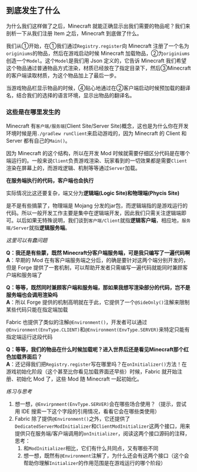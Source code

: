 ## 到底发生了什么

为什么我们这样做了之后，Minecraft 就能正确显示出我们需要的物品呢？我们来剖析一下从我们注册 Item 之后，Minecraft 到底做了什么。

我们从①开始，在①我们通过`Registry.register`向 Minecraft 注册了一个名为 `originiums`的物品，然后在游戏启动时候 Minecraft 加载物品，②为`originiums`创造一个`Model`。这个`Model`是我们用 Json 定义的，它告诉 Minecraft 我们希望这个物品通过普通物品方式渲染，材质已经放在了指定目录下，然后③Minecraft的客户端读取材质，为这个物品加上了最后一步。

当游戏物品栏显示物品的时候，④贴心地通过在②客户端启动时候预加载的翻译名，结合我们的选择的语言环境，显示出物品的翻译名。

### 这些是在哪里发生的

Minecraft 有`客户端/服务端`(Client Site/Server Site)概念，这也是为什么你在开发环境时候是用`./gradlew runClient`来启动游戏的，因为 Minecraft 的 Client 和 Server 都有自己的`Main()`。

因为 Minecraft 的这个结构，所以在开发 Mod 时候就需要仔细区分代码是在哪个端运行的。一般来说`Client`负责游戏渲染、玩家看到的一切效果都是需要`Client`渲染在屏幕上的，而游戏逻辑、机制等等通过`Server`加载。

**在服务端执行的代码，客户端也会执行**

实际情况比这还要复杂，端又分为**逻辑端(Logic Site)**和**物理端(Phycis Site)**

是不是有些搞蒙了，物理端是 Mojang 分发的jar包，而逻辑端指的是游戏运行的代码。所以一般开发工作主要是集中在逻辑端开发，因此我们只需关注逻辑端即可。以后如果无特殊说明，我们谈到`客户端/Client`就指**逻辑客户端**，相应地，`服务端/Server`就指**逻辑服务端**。

*这里可以有蠢问题*

**Q：我还是有些蒙，既然 Minecraft分客户端服务端，可是我只编写了一遍代码啊**  
**A**：早期的 Mod 在有客户端服务端之分后，的确是要针对这两个端分别开发的，但是 Forge 提供了一套机制，可以帮助开发者只需编写一遍代码就能同时兼顾客户端和服务端了

**Q：等等，既然同时兼顾客户端和服务端，那如果我想写渲染部分的代码，岂不是服务端也会调用渲染吗**  
**A**：所以 Forge 提供的机制高明就在于此，它提供了一个`@SideOnly()`注解来限制某些代码只能在指定端加载

Fabric 也提供了类似的注解`@Environment()`，开发者可以通过`@Environment(EnvType.CLIENT)`和`@Environment(EnvType.SERVER)`来特定只能有指定端运行这段代码

**Q：等等，我们的物品在什么时候加载呢？进入世界后还是看见Minecraft那个红色加载界面后？**  
**A**：还记得我们把`Registry.register`写在哪里吗？在`onInitializer()`方法！在游戏初始化阶段（这个甚至比你看见加载界面还早些）时候，Fabric 就开始注册、初始化 Mod 了，这些 Mod 随 Minecraft 一起初始化。

*练习与思考*

1. 想一想，`@Envirpnment(EnvType.SERVER)`会在哪些场合使用？（提示，尝试用 IDE 搜索一下这个字段的引用情况，看看它会在哪些类使用）
2. Fabric 除了提供`@Environment()`之外，它还提供了`DedicatedServerModInitializer`和`ClientModInitializer`这两个接口，用来提供只在服务端/客户端调用的`onInitializer`，阅读这两个接口源码的注释，思考：
    1. 和`ModInitializer`相比，它们有什么共同点，又有哪些不同
    2. 想一想，既然有`@Environment`注解了，为什么还会有这两个接口（这个会帮助你理解`Initializer`的作用范围是在游戏运行的哪个阶段）